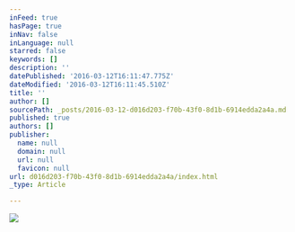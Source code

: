 ```yaml
---
inFeed: true
hasPage: true
inNav: false
inLanguage: null
starred: false
keywords: []
description: ''
datePublished: '2016-03-12T16:11:47.775Z'
dateModified: '2016-03-12T16:11:45.510Z'
title: ''
author: []
sourcePath: _posts/2016-03-12-d016d203-f70b-43f0-8d1b-6914edda2a4a.md
published: true
authors: []
publisher:
  name: null
  domain: null
  url: null
  favicon: null
url: d016d203-f70b-43f0-8d1b-6914edda2a4a/index.html
_type: Article

---
```

![](https://the-grid-user-content.s3-us-west-2.amazonaws.com/6df96c1f-3af7-4913-941f-a32b5d8d484b.png)